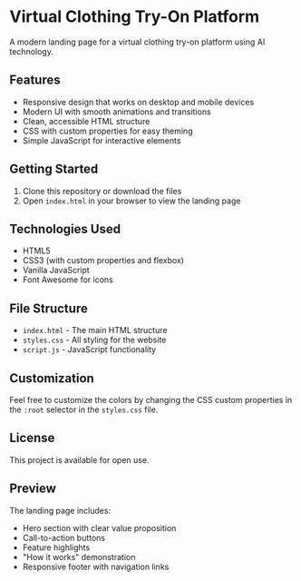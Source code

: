 # Virtual Clothing Try-On Platform

A modern landing page for a virtual clothing try-on platform using AI technology.

## Features

- Responsive design that works on desktop and mobile devices
- Modern UI with smooth animations and transitions
- Clean, accessible HTML structure
- CSS with custom properties for easy theming
- Simple JavaScript for interactive elements

## Getting Started

1. Clone this repository or download the files
2. Open `index.html` in your browser to view the landing page

## Technologies Used

- HTML5
- CSS3 (with custom properties and flexbox)
- Vanilla JavaScript
- Font Awesome for icons

## File Structure

- `index.html` - The main HTML structure
- `styles.css` - All styling for the website
- `script.js` - JavaScript functionality

## Customization

Feel free to customize the colors by changing the CSS custom properties in the `:root` selector in the `styles.css` file.

## License

This project is available for open use.

## Preview

The landing page includes:

- Hero section with clear value proposition
- Call-to-action buttons
- Feature highlights
- "How it works" demonstration
- Responsive footer with navigation links 